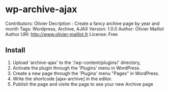 # wp-archive-ajax
Contributors: Olivier
Decription : Create a fancy archive page by year and month
Tags: Wordpress, Archive, AJAX
Version: 1.0.0
Author: Olivier Maillot
Author URI: http://www.olivier-maillot.fr
License: Free

## Install

1. Upload 'archive-ajax' to the '/wp-content/plugins/' directory,
2. Activate the plugin through the 'Plugins' menu in WordPress.
3. Create a new page through the 'Plugins' menu "Pages" in WordPress.
4. Write the shortcode [ajax-archive] in the editor.
5. Publish the page and visite the page to see your new Archive page
